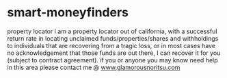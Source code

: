 # smart-moneyfinders
property locator
i am a property locator out of california, with a successful return rate in locating unclaimed funds/properties/shares and withholdings to individuals that are recovering from a tragic loss, or in most cases have no acknowledgement that those funds are out there, I can recover it for you (subject to contract agreement). if you or anyone you may know need help in this area please contact me @ www.glamorousnoritsu.com
